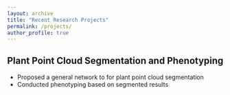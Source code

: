 ```yaml
---
layout: archive
title: "Recent Research Projects"
permalink: /projects/
author_profile: true
---
```




## Plant Point Cloud Segmentation and Phenotyping
- Proposed a general network to for plant point cloud segmentation
- Conducted phenotyping based on segmented results

